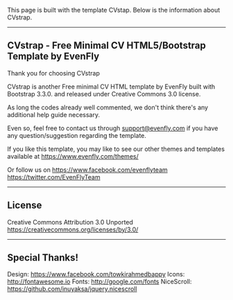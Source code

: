 This page is built with the template CVstap. Below is the information about CVstrap.

------------------------------------
CVstrap - Free Minimal CV HTML5/Bootstrap Template by EvenFly
------------------------------------

Thank you for choosing CVstrap

CVstrap is another Free minimal CV HTML template by EvenFly built with Bootstrap 3.3.0. and released under Creative Commons 3.0 license.

As long the codes already well commented, we don't think there's any additional help guide necessary.

Even so, feel free to contact us through support@evenfly.com if you have any question/suggestion regarding the template.

If you like this template, you may like to see our other themes and templates  available at https://www.evenfly.com/themes/

Or follow us on
https://www.facebook.com/evenflyteam
https://twitter.com/EvenFlyTeam


------------------------------------
License
------------------------------------
Creative Commons Attribution 3.0 Unported
https://creativecommons.org/licenses/by/3.0/


------------------------------------
Special Thanks!
------------------------------------
Design: https://www.facebook.com/towkirahmedbappy
Icons: http://fontawesome.io
Fonts: http://google.com/fonts
NiceScroll: https://github.com/inuyaksa/jquery.nicescroll